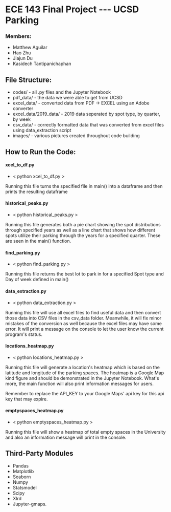 # ECE 143 Final Project --- UCSD Parking

### Members: 
- Matthew Aguilar
- Hao Zhu
- Jiajun Du
- Kasidech Tantipanichaphan

## File Structure: 
- codes/ - all .py files and the Jupyter Notebook
- pdf_data/ - the data we were able to get from UCSD
- excel_data/ - converted data from PDF -> EXCEL using an Adobe converter
- excel_data/2019_data/ - 2019 data seperated by spot type, by quarter, by week
- csv_data/ - correctly formatted data that was converted from excel files using data_extraction script
- images/ - various pictures created throughout code building

## How to Run the Code: 
#### xcel_to_df.py
- < python xcel_to_df.py > 

Running this file turns the specified file in main() into a dataframe and then prints the resulting dataframe

#### historical_peaks.py
- < python historical_peaks.py >

Running this file generates both a pie chart showing the spot distributions through specified years as well as a line chart that shows how different spots utilize their parking through the years for a specified quarter. These are seen in the main() function.

#### find_parking.py
- < python find_parking.py >

Running this file returns the best lot to park in for a specified Spot type and Day of week defined in main()

#### data_extraction.py
- < python data_extraction.py >

Running this file will use all excel files to find useful data and then convert those data into CSV files in the csv_data folder. Meanwhile, it will fix minor mistakes of the conversion as well because the excel files may have some error. It will print a message on the console to let the user know the current program's status.

#### locations_heatmap.py
- < python locations_heatmap.py >

Running this file will generate a location's heatmap which is based on the latitude and longitude of the parking spaces. The heatmap is a Google Map kind figure and should be demonstrated in the Jupyter Notebook. What's more, the main function will also print information messages for users. 

Remember to replace the API_KEY to your Google Maps' api key for this api key that may expire.

#### emptyspaces_heatmap.py
- < python emptyspaces_heatmap.py >

Running this file will show a heatmap of total empty spaces in the University and also an information message will print in the console.

## Third-Party Modules
- Pandas
- Matplotlib
- Seaborn
- Numpy
- Statsmodel
- Scipy
- Xlrd
- Jupyter-gmaps.

